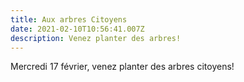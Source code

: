 ```yaml
---
title: Aux arbres Citoyens
date: 2021-02-10T10:56:41.007Z
description: Venez planter des arbres!
---
```

Mercredi 17 février, venez planter des arbres citoyens!